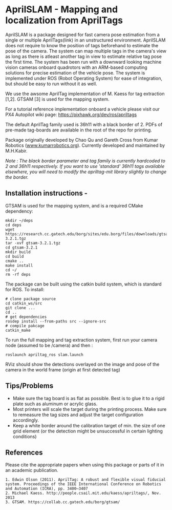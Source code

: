 # AprilSLAM - Mapping and localization from AprilTags

AprilSLAM is a package designed for fast camera pose estimation from a single or multiple AprilTags(link) in an unstructured environment. AprilSLAM does not require to know the position of tags beforehand to estimate the pose of the camera. The system can map multiple tags in the camera's view as long as there is atleast another tag in view to estimate relative tag pose the first time. The system has been run with a downward looking machine vision cameras onboard quadrotors with an ARM-based computing solutions for precise estimation of the vehicle pose. The system is implemented under ROS (Robot Operating System) for ease of integration, but should be easy to run without it as well.

We use the awsome AprilTag implementation of M. Kaess for tag extraction [1,2]. GTSAM [3] is used for the mapping system.

For a tutorial reference implementation onboard a vehicle please visit our PX4 Autopilot wiki page: https://pixhawk.org/dev/ros/apriltags

The default AprilTag family used is 36h11 with a black border of 2. PDFs of pre-made tag-boards are available in the root of the repo for printing. 

Package originally developed by Chao Qu and Gareth Cross from Kumar Robotics (www.kumarrobotics.org). Currently developed and maintained by M.H.Kabir.

_Note : The black border parameter and tag family is currently hardcoded to 2 and 36h11 respectively. If you want to use 'standard' 36h11 tags available elsewhere, you will need to modify the apriltag-mit library slightly to change the border._

## Installation instructions -

GTSAM is used for the mapping system, and is a required CMake dependency:
```
mkdir ~/deps
cd deps
wget https://research.cc.gatech.edu/borg/sites/edu.borg/files/downloads/gtsam-3.2.1.tgz
tar -xvf gtsam-3.2.1.tgz
cd gtsam-3.2.1
mkdir build
cd build
cmake ..
make install
cd ~/
rm -rf deps
```

The package can be built using the catkin build system, which is standard for ROS. To install:
```
# clone package source
cd catkin_ws/src
git clone ...
cd ..
# get dependencies
rosdep install --from-paths src --ignore-src
# compile pakcage
catkin_make
```
To run the full mapping and tag extraction system, first run your camera node (assumed to be /camera) and then :
```
roslaunch apriltag_ros slam.launch
```
RViz should show the detections overlayed on the image and pose of the camera in the world frame (origin at first detected tag)

## Tips/Problems

   * Make sure the tag board is as flat as possible. Best is to glue it to a rigid plate such as aluminum or acrylic glass.
   * Most printers will scale the target during the printing process. Make sure to remeasure the tag sizes and adjust the target configuration accordingly.
   * Keep a white border around the calibration target of min. the size of one grid element (or the detection might be unsuccessful in certain lighting conditions)

## References

Please cite the appropriate papers when using this package or parts of it in an academic publication.

    1. Edwin Olson (2011). AprilTag: A robust and flexible visual fiducial system. Proceedings of the IEEE International Conference on Robotics and Automation (ICRA), pp. 3400–3407
    2. Michael Kaess. http://people.csail.mit.edu/kaess/apriltags/, Nov. 2013
    3. GTSAM. https://collab.cc.gatech.edu/borg/gtsam/
